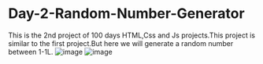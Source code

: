 # Day-2-Random-Number-Generator
This is the 2nd project of 100 days HTML,Css and Js projects.This project is similar to the first project.But here we will generate a random number between 1-1L.
![image](https://github.com/yogeswar18/Day-2-Random-Number-Generator/assets/106246472/1a4b4460-da41-4eaf-8e44-913ebd8067dc)
![image](https://github.com/yogeswar18/Day-2-Random-Number-Generator/assets/106246472/5e94fea1-20cb-481c-9d81-95c055e442ad)
